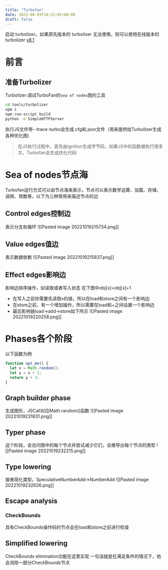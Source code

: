 ```yaml
---
title: "Turbofan"
date: 2023-08-03T14:23:01+08:00
draft: false
---
```


启动 turbolizer。如果原先版本的 turbolizer 无法使用，则可以使用在线版本的 turbolizer [v8.1](https://v8.github.io/tools/v8.1/turbolizer/index.html)
# 前言
## 准备Turbolizer
Turbolizer:调试TurboFan的`sea of nodes`图的工具
```bash
cd tools/turbolizer
npm i
npm run-script build
python -m SimpleHTTPServer
```
执行JS文件带--trace-turbo会生成.cfg和.json文件（用来提供给Turbolizer生成各种优化图)

>在JS执行过程中，首先由ignition生成字节码，如果JS中的函数被执行很多次，Turbofan会生成优化代码
# Sea of nodes节点海
Turbofan运行方式可以由节点海来表示，节点可以表示数学运算、加载、存储、调用、常数等，以下为三种常用来描述节点的边
## Control edges控制边
表示分支和循环
![[Pasted image 20221019215734.png]]
## Value edges值边
表示数据依赖
![[Pasted image 20221019215837.png]]
## Effect edges影响边
影响边排序操作，如读取或者写入状态
在下图中obj[x]=obj[x]+1
- 在写入之前你需要先读取x的值，所以在load和store之间有一个影响边
- 在store之前，有一个增加操作，所以需要在load和+之间设置一个影响边
- 最后影响链load->add->store如下所示
![[Pasted image 20221019220258.png]]
# Phases各个阶段
以下函数为例
```js
function opt_me() {
  let x = Math.random();
  let y = x + 2;
  return y + 3;
}
```
## Graph builder phase
生成图形，JSCall对应Math.random()函数
![[Pasted image 20221019231831.png]]

## Typer phase
这个阶段，会访问图中的每个节点并尝试减少它们，会推导出每个节点的类型
![[Pasted image 20221019232215.png]]
## Type lowering
接者简化类型，SpeculativeNumberAdd->NumberAdd
![[Pasted image 20221019232626.png]]
## Escape analysis
### CheckBounds
具有CheckBounds操作码的节点会在load和store之前进行检查
## Simplified lowering
CheckBounds elimination功能在这里实现
一句话就是在满足条件的情况下，他会消除一部分CheckBounds节点